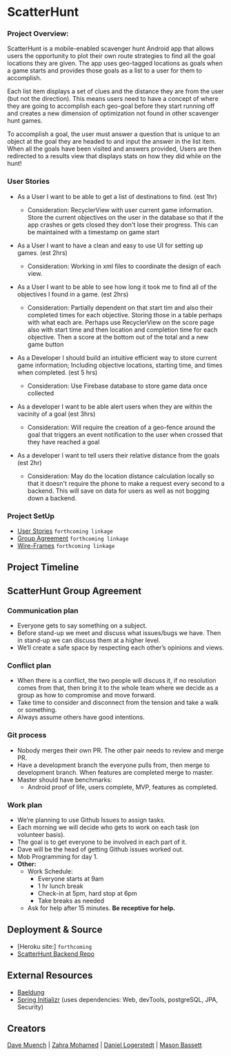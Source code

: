 # ScatterHunt
### Project Overview:
ScatterHunt is a mobile-enabled scavenger hunt Android app that allows users the opportunity to plot their own route strategies to find all the goal locations they are given. The app uses geo-tagged locations as goals when a game starts and provides those goals as a list to a user for them to accomplish.

Each list item displays a set of clues and the distance they are from the user (but not the direction). This means users need to have a concept of where they are going to accomplish each geo-goal before they start running off and creates a new dimension of optimization not found in other scavenger hunt games.

To accomplish a goal, the user must answer a question that is unique to an object at the goal they are headed to and input the answer in the list item. When all the goals have been visited and answers provided, Users are then redirected to a results 
view that displays stats on how they did while on the hunt!

### User Stories
- As a User I want to be able to get a list of destinations to find. (est 1hr)
    - Consideration: RecyclerView with user current game information. Store the current objectives on the user in the database so that if the app crashes or gets closed they don't lose their progress. This can be maintained with a timestamp on game start
    
- As a User I want to have a clean and easy to use UI for setting up games. (est 2hrs)
  - Consideration: Working in xml files to coordinate the design of each view.
  
- As a User I want to be able to see how long it took me to find all of the objectives I found in a game. (est 2hrs)
  - Consideration: Partially dependent on that start tim and also their completed times for each objective. Storing those in a table perhaps with what each are. Perhaps use RecyclerView on the score page also with start time and then location and completion time for each objective. Then a score at the bottom out of the total and a new game button
  
- As a Developer I should build an intuitive efficient way to store current game information; Including objective locations, starting time, and times when completed. (est 5 hrs)
  - Consideration: Use Firebase database to store game data once collected
  
- As a developer I want to be able alert users when they are within the vacinity of a goal (est 3hrs)
  - Consideration: Will require the creation of a geo-fence around the goal that triggers an event notification to the user when crossed that they have reached a goal
  
- As a developer I want to tell users their relative distance from the goals (est 2hr)
  - Consideration: May do the location distance calculation locally so that it doesn't require the phone to make a request every second to a backend. This will save on data for users as well as not bogging down a backend.

### Project SetUp
- [User Stories](/project-assets/readmes/userStories.md) `forthcoming linkage`
- [Group Agreement](/project-assets/readmes/groupAgreement.md) `forthcoming linkage`
- [Wire-Frames](/project-assets/readmes/wire-frames.md) `forthcoming linkage`

## Project Timeline

## ScatterHunt Group Agreement
### Communication plan
- Everyone gets to say something on a subject. 
- Before stand-up we meet and discuss what issues/bugs we have. Then in stand-up we can discuss them at a higher level.  
- We’ll create a safe space by respecting each other’s opinions and views. 

### Conflict plan 
- When there is a conflict, the two people will discuss it, if no resolution comes from that, then bring it to the whole team where we decide as a group as how to compromise and move forward. 
- Take time to consider and disconnect from the tension and take a walk or something.
- Always assume others have good intentions. 

### Git process 
- Nobody merges their own PR. The other pair needs to review and merge PR. 
- Have a development branch the everyone pulls from, then merge to development branch. When features are completed merge to master. 
- Master should have benchmarks: 
  - Android proof of life, users complete, MVP, features as completed. 

### Work plan
- We’re planning to use Github Issues to assign tasks. 
- Each morning we will decide who gets to work on each task (on volunteer basis). 
- The goal is to get everyone to be involved in each part of it. 
- Dave will be the head of getting Github issues worked out. 
- Mob Programming for day 1. 
- **Other:** 
  - Work Schedule: 
      - Everyone starts at 9am
      - 1 hr lunch break 
      - Check-in at 5pm, hard stop at 6pm 
      - Take breaks as needed 
  - Ask for help after 15 minutes. **Be receptive for help.**

## Deployment & Source
- [Heroku site:] `forthcoming`
- [ScatterHunt Backend Repo](https://github.com/RazorWire13/scatter-hunt-backend)

## External Resources
* [Baeldung](https://www.baeldung.com/)
* [Spring Initializr](https://start.spring.io/) (uses dependencies: Web, devTools, postgreSQL, JPA, Security)

## Creators
[Dave Muench](https://github.com/RazorWire13) | [Zahra Mohamed](https://github.com/zahram1087) | [Daniel Logerstedt](https://github.com/daniellogerstedt) | [Mason Bassett](https://github.com/bassettmason)
